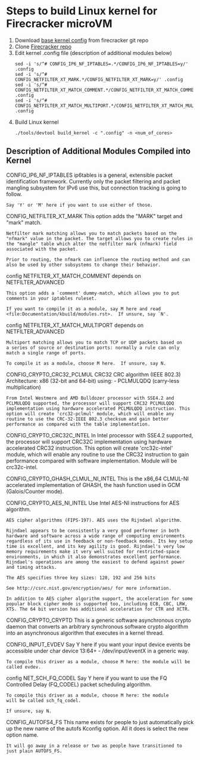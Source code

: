 # Steps to build Linux kernel for Firecracker microVM
1. Download [base kernel config](https://raw.githubusercontent.com/firecracker-microvm/firecracker/main/resources/guest_configs/$BASE_KERNEL_CONFIG)  from firecracker git repo
2. Clone [Firecracker repo](https://github.com/firecracker-microvm/firecracker.git)
3. Edit kernel .config file (description of additional modules below)
    ```
    sed -i 's/^# CONFIG_IP6_NF_IPTABLES=.*/CONFIG_IP6_NF_IPTABLES=y/' .config
    sed -i 's/^# CONFIG_NETFILTER_XT_MARK.*/CONFIG_NETFILTER_XT_MARK=y/' .config
    sed -i 's/^# CONFIG_NETFILTER_XT_MATCH_COMMENT.*/CONFIG_NETFILTER_XT_MATCH_COMMENT=y/' .config
    sed -i 's/^# CONFIG_NETFILTER_XT_MATCH_MULTIPORT.*/CONFIG_NETFILTER_XT_MATCH_MULTIPORT=y/' .config
    ```
4. Build Linux kernel
    ```
    ./tools/devtool build_kernel -c ".config" -n <num_of_cores>
    ```



## Description of Additional Modules Compiled into Kernel
CONFIG_IP6_NF_IPTABLES
    ip6tables is a general, extensible packet identification framework. Currently only the packet filtering and packet mangling subsystem for IPv6 use this, but connection tracking is going to follow. 
    
    Say 'Y' or 'M' here if you want to use either of those.


CONFIG_NETFILTER_XT_MARK
    This option adds the "MARK" target and "mark" match.

    Netfilter mark matching allows you to match packets based on the "nfmark" value in the packet. The target allows you to create rules in the "mangle" table which alter the netfilter mark (nfmark) field associated with the packet.

    Prior to routing, the nfmark can influence the routing method and can also be used by other subsystems to change their behavior.


config NETFILTER_XT_MATCH_COMMENT
    depends on NETFILTER_ADVANCED

    This option adds a `comment' dummy-match, which allows you to put
    comments in your iptables ruleset.

    If you want to compile it as a module, say M here and read
    <file:Documentation/kbuild/modules.rst>.  If unsure, say `N'.


config NETFILTER_XT_MATCH_MULTIPORT
    depends on NETFILTER_ADVANCED

    Multiport matching allows you to match TCP or UDP packets based on
    a series of source or destination ports: normally a rule can only
    match a single range of ports.

    To compile it as a module, choose M here.  If unsure, say N.


CONFIG_CRYPTO_CRC32_PCLMUL
    CRC32 CRC algorithm (IEEE 802.3)
    Architecture: x86 (32-bit and 64-bit) using: - PCLMULQDQ (carry-less multiplication)

    From Intel Westmere and AMD Bulldozer processor with SSE4.2 and PCLMULQDQ supported, the processor will support CRC32 PCLMULQDQ implementation using hardware accelerated PCLMULQDQ instruction. This option will create 'crc32-pclmul' module, which will enable any routine to use the CRC-32-IEEE 802.3 checksum and gain better performance as compared with the table implementation.


CONFIG_CRYPTO_CRC32C_INTEL
    In Intel processor with SSE4.2 supported, the processor will support CRC32C implementation using hardware accelerated CRC32 instruction. This option will create 'crc32c-intel' module, which will enable any routine to use the CRC32 instruction to gain performance compared with software implementation. Module will be crc32c-intel.


CONFIG_CRYPTO_GHASH_CLMUL_NI_INTEL
    This is the x86_64 CLMUL-NI accelerated implementation of GHASH, the hash function used in GCM (Galois/Counter mode).


CONFIG_CRYPTO_AES_NI_INTEL
    Use Intel AES-NI instructions for AES algorithm.

    AES cipher algorithms (FIPS-197). AES uses the Rijndael algorithm.

    Rijndael appears to be consistently a very good performer in both hardware and software across a wide range of computing environments regardless of its use in feedback or non-feedback modes. Its key setup time is excellent, and its key agility is good. Rijndael's very low memory requirements make it very well suited for restricted-space environments, in which it also demonstrates excellent performance. Rijndael's operations are among the easiest to defend against power and timing attacks.

    The AES specifies three key sizes: 128, 192 and 256 bits

    See http://csrc.nist.gov/encryption/aes/ for more information.

    In addition to AES cipher algorithm support, the acceleration for some popular block cipher mode is supported too, including ECB, CBC, LRW, XTS. The 64 bit version has additional acceleration for CTR and XCTR.


CONFIG_CRYPTO_CRYPTD
    This is a generic software asynchronous crypto daemon that converts an arbitrary synchronous software crypto algorithm into an asynchronous algorithm that executes in a kernel thread.


CONFIG_INPUT_EVDEV
    Say Y here if you want your input device events be accessible under char device 13:64+ - /dev/input/eventX in a generic way.

    To compile this driver as a module, choose M here: the module will be called evdev.


config NET_SCH_FQ_CODEL
    Say Y here if you want to use the FQ Controlled Delay (FQ_CODEL)
    packet scheduling algorithm.

    To compile this driver as a module, choose M here: the module
    will be called sch_fq_codel.

    If unsure, say N.


CONFIG_AUTOFS4_FS
    This name exists for people to just automatically pick up the new name of the autofs Kconfig option. All it does is select the new option name.

    It will go away in a release or two as people have transitioned to just plain AUTOFS_FS.
